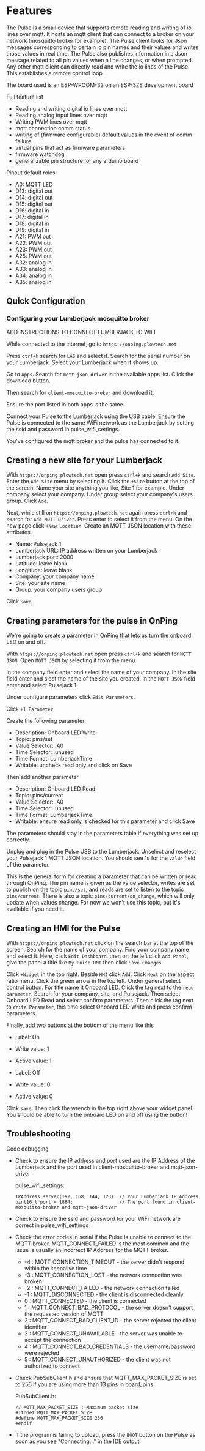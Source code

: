 <h1> Features </h1>

The Pulse is a small device that supports remote reading and writing of io lines over mqtt. It hosts an mqtt client that can connect to a broker on your network (mosquitto broker for example). The Pulse client looks for Json messages corresponding to certain io pin names and their values and writes those values in real time. The Pulse also publishes information in a Json message related to all pin values when a line changes, or when prompted. Any other mqtt client can directly read and write the io lines of the Pulse. This establishes a remote control loop.

The board used is an ESP-WROOM-32 on an ESP-32S development board

Full feature list
* Reading and writing digital io lines over mqtt
* Reading analog input lines over mqtt
* Writing PWM lines over mqtt
* mqtt connection comm status
* writing of (firmware configurable) default values in the event of comm failure
* virtual pins that act as firmware parameters
* firmware watchdog
* generalizable pin structure for any arduino board

Pinout default roles:
* A0: MQTT LED
* D13: digital out
* D14: digital out
* D15: digital out
* D16: digital in
* D17: digital in
* D18: digital in
* D19: digital in
* A21: PWM out
* A22: PWM out
* A23: PWM out
* A25: PWM out
* A32: analog in
* A33: analog in
* A34: analog in
* A35: analog in

<h2> Quick Configuration </h2>

<h3> Configuring your Lumberjack mosquitto broker </h3>

ADD INSTRUCTIONS TO CONNECT LUMBERJACK TO WIFI

While connected to the internet, go to `https://onping.plowtech.net`

Press `ctrl+k` search for `LAS` and select it. Search for the serial number on your Lumberjack. Select your Lumberjack when it shows up.

Go to `Apps`. Search for `mqtt-json-driver` in the available apps list. Click the download button.

Then search for `client-mosquitto-broker` and download it.

Ensure the port listed in both apps is the same.

Connect your Pulse to the Lumberjack using the USB cable. Ensure the Pulse is connected to the same WiFi network as the Lumberjack by setting the ssid and password in pulse_wifi_settings.

You've configured the mqtt broker and the pulse has connected to it.

<h2> Creating a new site for your Lumberjack </h2>

With `https://onping.plowtech.net` open press `ctrl+k` and search `Add Site`. Enter the `Add Site` menu by selecting it. Click the `+Site` button at the top of the screen. Name your site anything you like, Site 1 for example. Under company select your company. Under group select your company's users group. Click `Add`.

Next, while still on `https://onping.plowtech.net` again press `ctrl+k` and search for `Add MQTT Driver`. Press enter to select it from the menu. On the new page click `+New Location`. Create an MQTT JSON location with these attributes.

* Name: Pulsejack 1
* Lumberjack URL: IP address written on your Lumberjack
* Lumberjack port: 2000
* Latitude: leave blank
* Longitude: leave blank
* Company: your company name
* Site: your site name
* Group: your company users group

Click `Save`.

<h2> Creating parameters for the pulse in OnPing </h2>

We're going to create a parameter in OnPing that lets us turn the onboard LED on and off.

With `https://onping.plowtech.net` open press `ctrl+k` and search for `MQTT JSON`. Open `MQTT JSON` by selecting it from the menu.

In the company field enter and select the name of your company. In the site field enter and slect the name of the site you created. In the `MQTT JSON` field enter and select Pulsejack 1.

Under configure parameters click `Edit Parameters`.

Click `+1 Parameter`

Create the following parameter
* Description: Onboard LED Write
* Topic: pins/set
* Value Selector: .A0
* Time Selector: .unused
* Time Format: LumberjackTime
* Writable: uncheck read only and click on Save

Then add another parameter
* Description: Onboard LED Read
* Topic: pins/current
* Value Selector: .A0
* Time Selector: .unused
* Time Format: LumberjackTime
* Writable: ensure read only is checked for this parameter and click Save

The parameters should stay in the parameters table if everything was set up correctly.

Unplug and plug in the Pulse USB to the Lumberjack. Unselect and reselect your Pulsejack 1 MQTT JSON location. You should see 1s for the `value` field of the parameter.

This is the general form for creating a parameter that can be written or read through OnPing. The pin name is given as the value selector, writes are set to publish on the topic `pins/set`, and reads are set to listen to the topic `pins/current`. There is also a topic `pins/current/on_change`, which will only update when values change. For now we won't use this topic, but it's available if you need it.

<h2> Creating an HMI for the Pulse </h3>

With `https://onping.plowtech.net` click on the search bar at the top of the screen. Search for the name of your company. Find your company name and select it. Here, click `Edit Dashboard`, then on the left click `Add Panel`, give the panel a title like `My Pulse HMI` then click `Save Changes`.

Click `+Widget` in the top right. Beside `HMI` click `Add`. Click `Next` on the aspect ratio menu. Click the green arrow in the top left. Under general select control button. For title name it Onboard LED. Click the tag next to the `read parameter`. Search for your company, site, and Pulsejack. Then select Onboard LED Read and select confirm parameters. Then click the tag next to `Write Parameter`, this time select Onboard LED Write and press confirm parameters. 

Finally, add two buttons at the bottom of the menu like this

* Label: On
* Write value: 1
* Active value: 1

* Label: Off
* Write value: 0
* Active value: 0

Click `save`. Then click the wrench in the top right above your widget panel. You should be able to turn the onboard LED on and off using the button!

<h2> Troubleshooting </h2>

Code debugging
* Check to ensure the IP address and port used are the IP Address of the Lumberjack and the port used in client-mosquitto-broker and mqtt-json-driver

  pulse_wifi_settings:
  ```
  IPAddress server(192, 168, 144, 123); // Your Lumberjack IP Address
  uint16_t port = 1884;                 // The port found in client-mosquitto-broker and mqtt-json-driver
  ```
* Check to ensure the ssid and password for your WiFi network are correct in pulse_wifi_settings
* Check the error codes in serial if the Pulse is unable to connect to the MQTT broker. MQTT_CONNECT_FAILED is the most common and the issue is usually an incorrect IP Address for the MQTT broker.
  * -4 : MQTT_CONNECTION_TIMEOUT - the server didn't respond within the keepalive time
  * -3 : MQTT_CONNECTION_LOST - the network connection was broken
  * -2 : MQTT_CONNECT_FAILED - the network connection failed
  * -1 : MQTT_DISCONNECTED - the client is disconnected cleanly
  * 0 : MQTT_CONNECTED - the client is connected
  * 1 : MQTT_CONNECT_BAD_PROTOCOL - the server doesn't support the requested version of MQTT
  * 2 : MQTT_CONNECT_BAD_CLIENT_ID - the server rejected the client identifier
  * 3 : MQTT_CONNECT_UNAVAILABLE - the server was unable to accept the connection
  * 4 : MQTT_CONNECT_BAD_CREDENTIALS - the username/password were rejected
  * 5 : MQTT_CONNECT_UNAUTHORIZED - the client was not authorized to connect
* Check PubSubClient.h and ensure that MQTT_MAX_PACKET_SIZE is set to 256 if you are using more than 13 pins in board_pins.

  PubSubClient.h:
  ```
  // MQTT_MAX_PACKET_SIZE : Maximum packet size
  #ifndef MQTT_MAX_PACKET_SIZE
  #define MQTT_MAX_PACKET_SIZE 256
  #endif
  ```
* If the program is failing to upload, press the `BOOT` button on the Pulse as soon as you see "Connecting..." in the IDE output
